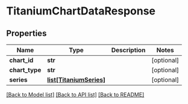 # TitaniumChartDataResponse


## Properties
Name | Type | Description | Notes
------------ | ------------- | ------------- | -------------
**chart_id** | **str** |  | [optional] 
**chart_type** | **str** |  | [optional] 
**series** | [**list[TitaniumSeries]**](TitaniumSeries.md) |  | [optional] 

[[Back to Model list]](../README.md#documentation-for-models) [[Back to API list]](../README.md#documentation-for-api-endpoints) [[Back to README]](../README.md)


